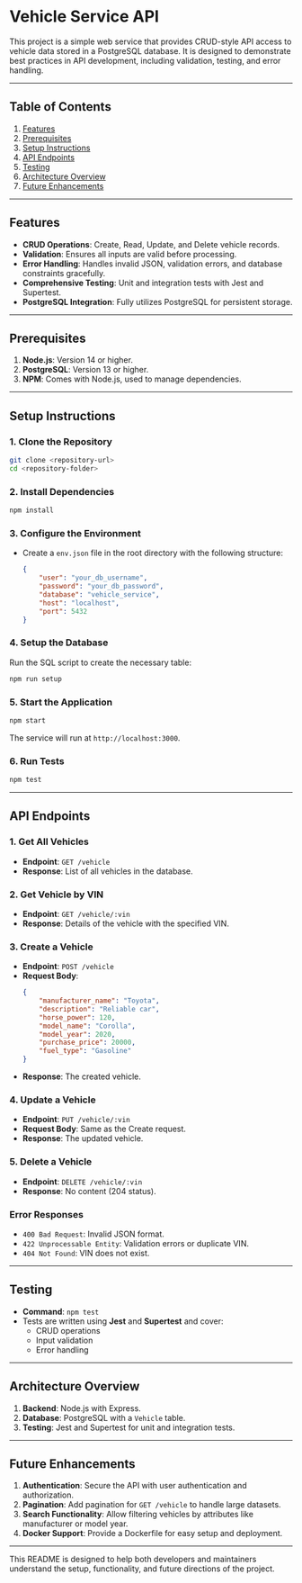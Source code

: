 # Vehicle Service API

This project is a simple web service that provides CRUD-style API access to vehicle data stored in a PostgreSQL database. It is designed to demonstrate best practices in API development, including validation, testing, and error handling.

---

## Table of Contents
1. [Features](#features)
2. [Prerequisites](#prerequisites)
3. [Setup Instructions](#setup-instructions)
4. [API Endpoints](#api-endpoints)
5. [Testing](#testing)
6. [Architecture Overview](#architecture-overview)
7. [Future Enhancements](#future-enhancements)

---

## Features
- **CRUD Operations**: Create, Read, Update, and Delete vehicle records.
- **Validation**: Ensures all inputs are valid before processing.
- **Error Handling**: Handles invalid JSON, validation errors, and database constraints gracefully.
- **Comprehensive Testing**: Unit and integration tests with Jest and Supertest.
- **PostgreSQL Integration**: Fully utilizes PostgreSQL for persistent storage.

---

## Prerequisites
1. **Node.js**: Version 14 or higher.
2. **PostgreSQL**: Version 13 or higher.
3. **NPM**: Comes with Node.js, used to manage dependencies.

---

## Setup Instructions

### 1. Clone the Repository
```bash
git clone <repository-url>
cd <repository-folder>
```

### 2. Install Dependencies
```bash
npm install
```

### 3. Configure the Environment
- Create a `env.json` file in the root directory with the following structure:
  ```json
  {
      "user": "your_db_username",
      "password": "your_db_password",
      "database": "vehicle_service",
      "host": "localhost",
      "port": 5432
  }
  ```

### 4. Setup the Database
Run the SQL script to create the necessary table:
```bash
npm run setup
```

### 5. Start the Application
```bash
npm start
```
The service will run at `http://localhost:3000`.

### 6. Run Tests
```bash
npm test
```

---

## API Endpoints

### 1. Get All Vehicles
- **Endpoint**: `GET /vehicle`
- **Response**: List of all vehicles in the database.

### 2. Get Vehicle by VIN
- **Endpoint**: `GET /vehicle/:vin`
- **Response**: Details of the vehicle with the specified VIN.

### 3. Create a Vehicle
- **Endpoint**: `POST /vehicle`
- **Request Body**:
  ```json
  {
      "manufacturer_name": "Toyota",
      "description": "Reliable car",
      "horse_power": 120,
      "model_name": "Corolla",
      "model_year": 2020,
      "purchase_price": 20000,
      "fuel_type": "Gasoline"
  }
  ```
- **Response**: The created vehicle.

### 4. Update a Vehicle
- **Endpoint**: `PUT /vehicle/:vin`
- **Request Body**: Same as the Create request.
- **Response**: The updated vehicle.

### 5. Delete a Vehicle
- **Endpoint**: `DELETE /vehicle/:vin`
- **Response**: No content (204 status).

### Error Responses
- `400 Bad Request`: Invalid JSON format.
- `422 Unprocessable Entity`: Validation errors or duplicate VIN.
- `404 Not Found`: VIN does not exist.

---

## Testing
- **Command**: `npm test`
- Tests are written using **Jest** and **Supertest** and cover:
  - CRUD operations
  - Input validation
  - Error handling

---

## Architecture Overview
1. **Backend**: Node.js with Express.
2. **Database**: PostgreSQL with a `Vehicle` table.
3. **Testing**: Jest and Supertest for unit and integration tests.

---

## Future Enhancements
1. **Authentication**: Secure the API with user authentication and authorization.
2. **Pagination**: Add pagination for `GET /vehicle` to handle large datasets.
3. **Search Functionality**: Allow filtering vehicles by attributes like manufacturer or model year.
4. **Docker Support**: Provide a Dockerfile for easy setup and deployment.

---

This README is designed to help both developers and maintainers understand the setup, functionality, and future directions of the project.
